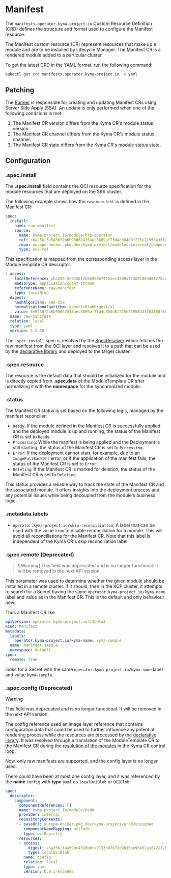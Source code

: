 # Manifest

The `manifests.operator.kyma-project.io` Custom Resource Definition (CRD) defines the structure and format used to configure the Manifest resource.

The Manifest custom resource (CR) represent resources that make up a module and are to be installed by Lifecycle Manager. The Manifest CR is a rendered module added to a particular cluster.

To get the latest CRD in the YAML format, run the following command:

```bash
kubectl get crd manifests.operator.kyma-project.io -o yaml
```

## Patching

The [Runner](../../../pkg/module/sync/runner.go) is responsible for creating and updating Manifest CRs using Server Side Apply (SSA). An update is only performed when one of the following conditions is met:

1. The Manifest CR version differs from the Kyma CR's module status version.
2. The Manifest CR channel differs from the Kyma CR's module status channel.
3. The Manifest CR state differs from the Kyma CR's module status state.

## Configuration

### **.spec.install**

The **.spec.install** field contains the OCI resource specification for the module resources that are deployed on the SKR cluster.

The following example shows how the `raw-manifest` is defined in the Manifest CR:

```yaml
spec:
  install:
    name: raw-manifest
    source:
      name: kyma-project.io/module/btp-operator
      ref: sha256:5e9436f2b6b90667415aec3809af73d4c884d8f275e21958433103188f661d4c
      repo: europe-docker.pkg.dev/kyma-project/modules-internal/component-descriptors
      type: oci-ref
```

This specification is mapped from the corresponding access layer in the ModuleTemplate CR descriptor:

```yaml
- access:
    localReference: sha256:5e9436f2b6b90667415aec3809af73d4c884d8f275e21958433103188f661d4c
    mediaType: application/octet-stream
    referenceName: raw-manifest
    type: localBlob
  digest:
    hashAlgorithm: SHA-256
    normalisationAlgorithm: genericBlobDigest/v1
    value: 5e9436f2b6b90667415aec3809af73d4c884d8f275e21958433103188f661d4c
  name: raw-manifest
  relation: local
  type: yaml
  version: 1.2.10
```

The `.spec.install` spec is resolved by the [SpecResolver](../../../internal/manifest/spec_resolver.go) which fetches the raw manifest from the OCI layer and resolves it to a path that can be used by the [declarative library](../../../internal/declarative/) and deployed to the target cluster.


### **.spec.resource**

The resource is the default data that should be initialized for the module and is directly copied from **.spec.data** of the ModuleTemplate CR after normalizing it with the **namespace** for the synchronized module.

### **.status**

The Manifest CR status is set based on the following logic, managed by the manifest reconciler:

* `Ready`: If the module defined in the Manifest CR is successfully applied and the deployed module is up and running, the status of the Manifest CR is set to `Ready`.
* `Processing`: While the manifest is being applied and the Deployment is still starting, the status of the Manifest CR is set to `Processing`.
* `Error`: If the deployment cannot start, for example, due to an `ImagePullBackOff` error, or if the application of the manifest fails, the status of the Manifest CR is set to `Error`.
* `Deleting`:  If the Manifest CR is marked for deletion, the status of the Manifest CR is set to `Deleting`.

This status provides a reliable way to track the state of the Manifest CR and the associated module. It offers insights into the deployment process and any potential issues while being decoupled from the module's business logic.

### **.metadata.labels**

* `operator.kyma-project.io/skip-reconciliation`: A label that can be used with the value `true` to disable reconciliation for a module. This will avoid all reconciliations for the Manifest CR. Note that this label is independent of the Kyma CR's skip reconciliation label. 

### **.spec.remote (Deprecated)**

> ![Warning]
> This field was deprecated and is no longer functional. It will be removed in the next API version.


This parameter was used to determine whether the given module should be installed in a remote cluster. If it should, then in the KCP cluster, it attempts to search for a Secret having the same `operator.kyma-project.io/kyma-name` label and value as in the Manifest CR. This is the default and only behaviour now.

Thus a Manifest CR like

```yaml
apiVersion: operator.kyma-project.io/v1beta2
kind: Manifest
metadata:
  labels:
    operator.kyma-project.io/kyma-name: kyma-sample
  name: manifest-sample
  namespace: default
spec:
  remote: true
```

looks for a Secret with the same `operator.kyma-project.io/kyma-name` label and value `kyma-sample`.

### **.spec.config (Deprecated)**

> [!Warning]
> This field was deprecated and is no longer functional. It will be removed in the next API version.

The config reference used an image layer reference that contains configuration data that could be used to further
influence any potential rendering process while the resources are processed by
the [declarative library](../../../internal/declarative/). It was resolved through a
translation of the ModuleTemplate CR to the Manifest CR during
the [resolution of the modules](../../../internal/manifest/parser/template_to_module.go) in the Kyma CR control loop.

Now, only raw manifests are supported, and the config layer is no longer used.

There could have been at most one config layer, and it was referenced by the **name** `config` with **type** `yaml` as `localOciBlob` or `OCIBlob`:

```yaml
spec:
  descriptor:
    component:
      componentReferences: []
      name: kyma-project.io/module/keda
      provider: internal
      repositoryContexts:
      - baseUrl: europe-docker.pkg.dev/kyma-project/prod/unsigned
        componentNameMapping: urlPath
        type: ociRegistry
      resources:
      - access:
          digest: sha256:f4a599c4310b0fe9133b67b72d9b15ee96b52a1872132528c83978239b5effef
          type: localOciBlob
        name: config
        relation: local
        type: yaml
        version: 0.0.1-6cd5086
```
